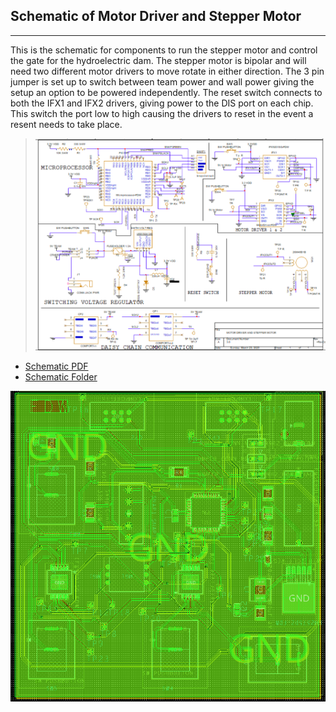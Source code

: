## Schematic of Motor Driver and Stepper Motor
-----------------------------------------------
This is the schematic for components to run the stepper motor and control the gate for the hydroelectric dam. The stepper motor is bipolar and will need two different motor drivers to move rotate in either direction. The 3 pin jumper is set up to switch between team power and wall power giving the setup an option to be powered independently. The reset switch connects to both the IFX1 and IFX2 drivers, giving power to the DIS port on each chip. This switch the port low to high causing the drivers to reset in the event a resent needs to take place. 

 

> ![Schematic](./SchematicF.png) 

*  [Schematic PDF](./motoDriver2.4.pdf)
*  [Schematic Folder](./StepMotor-Driver1-2.zip)

![PCB](./WadeFSchematic.png) 
